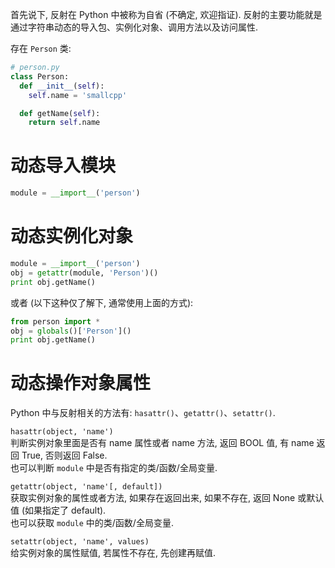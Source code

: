 首先说下, 反射在 Python 中被称为自省 (不确定, 欢迎指证). 反射的主要功能就是通过字符串动态的导入包、实例化对象、调用方法以及访问属性.

存在 `Person` 类:

```python
# person.py
class Person:
  def __init__(self):
    self.name = 'smallcpp'

  def getName(self):
    return self.name
```

# 动态导入模块
```python
module = __import__('person')
```

# 动态实例化对象
```python
module = __import__('person')
obj = getattr(module, 'Person')()
print obj.getName()
```

或者 (以下这种仅了解下, 通常使用上面的方式):

```python
from person import *
obj = globals()['Person']()
print obj.getName()
```

# 动态操作对象属性
Python 中与反射相关的方法有: `hasattr()`、`getattr()`、`setattr()`.

`hasattr(object, 'name')`<br>
判断实例对象里面是否有 name 属性或者 name 方法, 返回 BOOL 值, 有 name 返回 True, 否则返回 False.<br>
也可以判断 `module` 中是否有指定的类/函数/全局变量.

`getattr(object, 'name'[, default])`<br>
获取实例对象的属性或者方法, 如果存在返回出来, 如果不存在, 返回 None 或默认值 (如果指定了 default).<br>
也可以获取 `module` 中的类/函数/全局变量.

`setattr(object, 'name', values)`<br>
给实例对象的属性赋值, 若属性不存在, 先创建再赋值.
